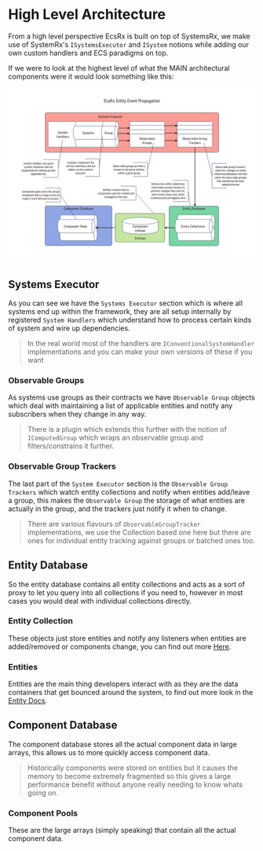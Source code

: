 # High Level Architecture

From a high level perspective EcsRx is built on top of SystemsRx, we make use of SystemRx's `ISystemsExecutor` and `ISystem` notions while adding our own custom handlers and ECS paradigms on top.

If we were to look at the highest level of what the MAIN architectural components were it would look something like this:

![](../diagrams/high-level-architecture.png)

## Systems Executor

As you can see we have the `Systems Executor` section which is where all systems end up within the framework, they are all setup internally by registered `System Handlers` which understand how to process certain kinds of system and wire up dependencies.

> In the real world most of the handlers are `IConventionalSystemHandler` implementations and you can make your own versions of these if you want

### Observable Groups

As systems use groups as their contracts we have `Observable Group` objects which deal with maintaining a list of applicable entities and notify any subscribers when they change in any way.

> There is a plugin which extends this further with the notion of `IComputedGroup` which wraps an observable group and filters/constrains it further.

### Observable Group Trackers

The last part of the `System Executor` section is the `Observable Group Trackers` which watch entity collections and notify when entities add/leave a group, this makes the `Observable Group` the storage of what entities are actually in the group, and the trackers just notify it when to change.

> There are various flavours of `ObservableGroupTracker` implementations, we use the Collection based one here but there are ones for individual entity tracking against groups or batched ones too.

## Entity Database

So the entity database contains all entity collections and acts as a sort of proxy to let you query into all collections if you need to, however in most cases you would deal with individual collections directly.

### Entity Collection

These objects just store entities and notify any listeners when entities are added/removed or components change, you can find out more [Here](entity-collections.md).

### Entities

Entities are the main thing developers interact with as they are the data containers that get bounced around the system, to find out more look in the [Entity Docs](../framework/entities.md).

## Component Database

The component database stores all the actual component data in large arrays, this allows us to more quickly access component data.

> Historically components were stored on entities but it causes the memory to become extremely fragmented so this gives a large performance benefit without anyone really needing to know whats going on.

### Component Pools

These are the large arrays (simply speaking) that contain all the actual component data.